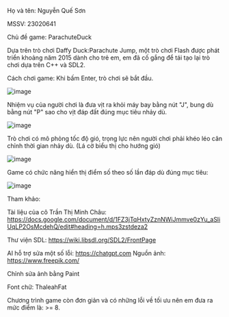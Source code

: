 Họ và tên: Nguyễn Quế Sơn

MSSV: 23020641

Chủ đề game: ParachuteDuck

Dựa trên trò chơi Daffy Duck:Parachute Jump, một trò chơi Flash được phát triển khoảng năm 2015 dành cho trẻ em, em đã cố gắng để tái tạo lại trò chơi dựa trên C++ và SDL2.

Cách chơi game:
 Khi bấm Enter, trò chơi sẽ bắt đầu.
 
 ![image](https://github.com/sines05/GameProject/assets/160707657/74fa402e-b643-4a71-b35b-238ffc2f8ee8)

 Nhiệm vụ của người chơi là đưa vịt ra khỏi máy bay bằng nút "J", bung dù bằng nút "P" sao cho vịt đáp đất đúng mục tiêu nhảy dù.

 ![image](https://github.com/sines05/GameProject/assets/160707657/6a34f380-1646-4b08-932a-15d1ab98ca29)

 Trò chơi có mô phỏng tốc độ gió, trọng lực nên người chơi phải khéo léo căn chỉnh thời gian nhảy dù. (Lá cờ biểu thị cho hướng gió)

 ![image](https://github.com/sines05/GameProject/assets/160707657/acc0cd6f-0f5d-45c0-8178-6f8e7d88e8af)

 Game có chức năng hiển thị điểm số theo số lần đáp dù đúng mục tiêu:
 
 ![image](https://github.com/sines05/GameProject/assets/160707657/78d45bac-79c8-476c-ba8b-6ee523452b60)

 Tham khảo: 
 
 Tài liệu của cô Trần Thị Minh Châu: https://docs.google.com/document/d/1FZ3jTqHxtyZznNWiJmmve0zYu_aSliUqLP2OsMcdehQ/edit#heading=h.mps3zstdeza2

 Thư viện SDL: https://wiki.libsdl.org/SDL2/FrontPage
 
 AI hỗ trợ sửa một số lỗi: https://chatgpt.com
 Nguồn ảnh: https://www.freepik.com/ 
 
 Chỉnh sửa ảnh bằng Paint
 
 Font chữ: ThaleahFat
 

 Chương trình game còn đơn giản và có những lỗi về tối ưu nên em đưa ra mức điểm là: >= 8.
 
 




